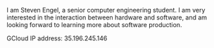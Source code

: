 I am Steven Engel, a senior computer engineering student. I am very interested in the interaction between hardware and software, and am looking forward to learning more about software production. 

GCloud IP address: 35.196.245.146
